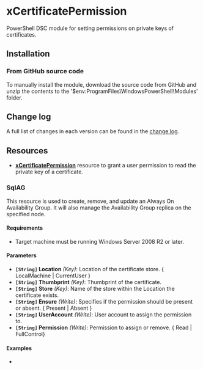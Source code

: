 # xCertificatePermission
PowerShell DSC module for setting permissions on private keys of certificates.

## Installation

### From GitHub source code

To manually install the module, download the source code from GitHub and unzip
the contents to the '$env:ProgramFiles\WindowsPowerShell\Modules' folder.

## Change log

A full list of changes in each version can be found in the [change log](CHANGELOG.md).

## Resources

* [**xCertificatePermission**](#xcertificatepermission)
  resource to grant a user permission to read the private key of a certificate.
  
### SqlAG

This resource is used to create, remove, and update an Always On Availability Group.
It will also manage the Availability Group replica on the specified node.

#### Requirements

* Target machine must be running Windows Server 2008 R2 or later.

#### Parameters

* **`[String]` Location** _(Key)_: Location of the certificate store. { LocalMachine | CurrentUser }
* **`[String]` Thumbprint** _(Key)_: Thumbprint of the certificate.
* **`[String]` Store** _(Key)_: Name of the store within the Location the certificate exists.
* **`[String]` Ensure** _(Write)_: Specifies if the permission should be present
  or absent. { Present | Absent }
* **`[String]` UserAccount** _(Write)_: User account to assign the permission to.
* **`[String]` Permission** _(Write)_: Permission to assign or remove. { Read | FullControl}

#### Examples
* 
